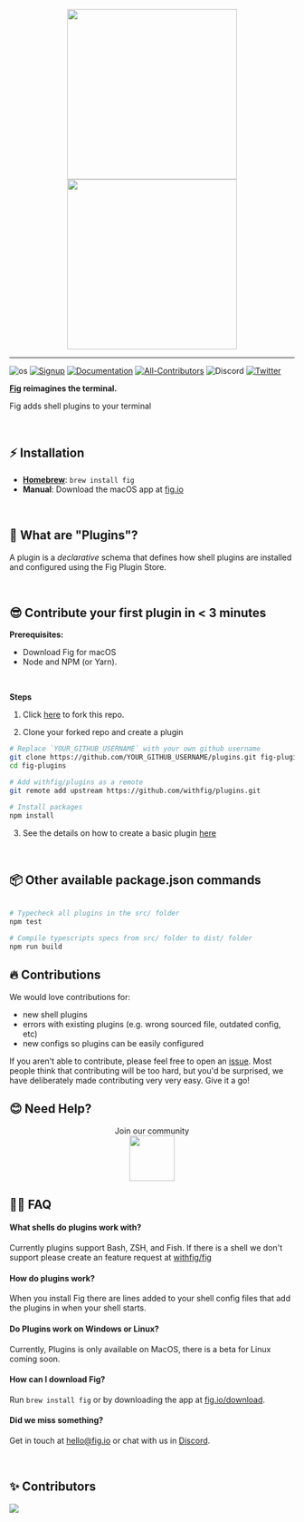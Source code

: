 <p align="center">
    <img width="300" src="https://github.com/withfig/fig/blob/main/static/FigBanner.png?raw=true#gh-light-mode-only"/>
    <img width="300" src="https://github.com/withfig/fig/blob/main/static/FigBannerInverted.png?raw=true#gh-dark-mode-only"/>
</p>

---

![os](https://img.shields.io/badge/os-%20macOS-light)
[![Signup](https://img.shields.io/badge/signup-public%20beta-blueviolet)](https://fig.io?ref=github_autocomplete)
[![Documentation](https://img.shields.io/badge/documentation-black)](https://fig.io/docs/)
[![All-Contributors](https://img.shields.io/github/contributors/withfig/plugins)](#Contributors)
![Discord](https://img.shields.io/discord/837809111248535583?color=768ad4&label=discord)
[![Twitter](https://img.shields.io/twitter/follow/fig.svg?style=social&label=Follow)](https://twitter.com/intent/follow?screen_name=fig)

**[Fig](https://fig.io?ref=github_plugins) reimagines the terminal.** 

Fig adds shell plugins to your terminal

<br/>

## ⚡️ Installation

* **[Homebrew](https://brew.sh)**: `brew install fig`
* **Manual**: Download the macOS app at [fig.io](https://fig.io/download)

<br/>

## 👋 What are "Plugins"?

A plugin is a _declarative_ schema that defines how shell plugins are installed and configured using the Fig Plugin Store.

<br/>


## 😎 Contribute your first plugin in < 3 minutes

**Prerequisites:**

- Download Fig for macOS
- Node and NPM (or Yarn).

<br/>

**Steps**

1. Click [here](https://GitHub.com/withfig/plugins/fork/) to fork this repo.

2. Clone your forked repo and create a plugin

```bash
# Replace `YOUR_GITHUB_USERNAME` with your own github username
git clone https://github.com/YOUR_GITHUB_USERNAME/plugins.git fig-plugins
cd fig-plugins

# Add withfig/plugins as a remote
git remote add upstream https://github.com/withfig/plugins.git

# Install packages
npm install
```

3. See the details on how to create a basic plugin [here](docs/plugins_schema.md)

<br/>

## 📦 Other available package.json commands

```bash

# Typecheck all plugins in the src/ folder
npm test

# Compile typescripts specs from src/ folder to dist/ folder
npm run build

```

## 🔥 Contributions
We would love contributions for:
* new shell plugins
* errors with existing plugins (e.g. wrong sourced file, outdated config, etc)
* new configs so plugins can be easily configured

If you aren't able to contribute, please feel free to open an [issue](https://github.com/withfig/plugins/issues/new/choose). Most people think that contributing will be too hard, but you'd be surprised, we have deliberately made contributing very very easy. Give it a go! 


## 😊 Need Help?

<p align="center">
    Join our community
<br/>
<a href="https://fig.io/community">
    <img src="http://fig.io/icons/discord-logo-square.png" width="80px" height="80px" /> 
</a>
</p>

## 🙋‍♀️ FAQ

#### What shells do plugins work with?

Currently plugins support Bash, ZSH, and Fish. If there is a shell we don't support please create an feature request at [withfig/fig](https://github.com/withfig/fig)

#### How do plugins work?

When you install Fig there are lines added to your shell config files that add the plugins in when your shell starts.

#### Do Plugins work on Windows or Linux?

Currently, Plugins is only available on MacOS, there is a beta for Linux coming soon.

#### How can I download Fig?

Run `brew install fig` or by downloading the app at [fig.io/download](https://fig.io/download).

#### Did we miss something?

Get in touch at hello@fig.io or chat with us in [Discord](https://fig.io/community).

<br/>

## ✨ Contributors

<a href="https://github.com/withfig/plugins/graphs/contributors">
  <img src="https://contrib.rocks/image?repo=withfig/plugins" />
</a>
<!--  https://contrib.rocks -->

